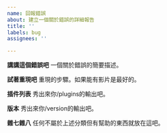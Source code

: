 ```yaml
---
name: 回報錯誤
about: 建立一個關於錯誤的詳細報告
title: ''
labels: bug
assignees: ''

---
```


**講講這個錯誤吧**
一個關於錯誤的簡要描述。

**試著重現吧**
重現的步驟。如果能有影片是最好的。

**插件列表**
秀出來你/plugins的輸出吧。

**版本**
秀出來你/version的輸出吧。

**雜七雜八**
任何不屬於上述分類但有幫助的東西就放在這吧。
